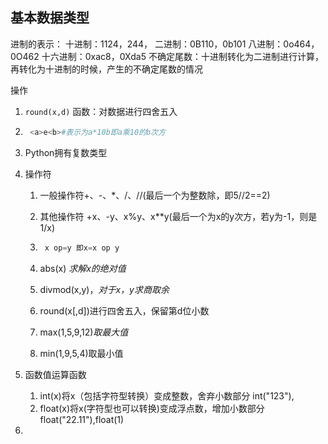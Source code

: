 ## 基本数据类型

进制的表示：
十进制：1124，244，
二进制：0B110，0b101
八进制：0o464，0O462
十六进制：0xac8，0Xda5
不确定尾数：十进制转化为二进制进行计算，再转化为十进制的时候，产生的不确定尾数的情况

操作

1. `round(x,d)` 函数：对数据进行四舍五入

2. ```python
    <a>e<b>#表示为a*10b即a乘10的b次方
    ```

3. Python拥有复数类型

1. 操作符

    1. 一般操作符+、-、*、/、//(最后一个为整数除，即5//2==2)

    2. 其他操作符 +x、-y、x%y、x**y(最后一个为x的y次方，若y为-1，则是1/x)

    3. ``` python
        x op=y 即x=x op y
        ```

    4. abs(x) *求解x的绝对值*

    5. divmod(x,y)，*对于x，y求商取余*

    7. round(x[,d])进行四舍五入，保留第d位小数

    8. max(1,5,9,12)*取最大值*

    9. min(1,9,5,4)取最小值

2. 函数值运算函数
    1.  int(x)将x（包括字符型转换）变成整数，舍弃小数部分		int("123"),
    2. float(x)将x(字符型也可以转换)变成浮点数，增加小数部分float("22.11"),float(1)

3. 

 
